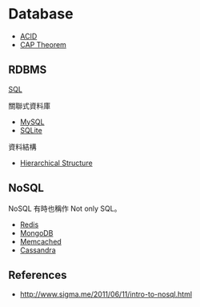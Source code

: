 # Database

* [ACID](acid.md)
* [CAP Theorem](cap.md)

## RDBMS

[SQL](rdbms/sql.md)

關聯式資料庫

* [MySQL](rdbms/mysql/mysql.md)
* [SQLite](rdbms/sqlite/sqlite.md)

資料結構

* [Hierarchical Structure](rdbms/hierarchical-structure.md)

## NoSQL

NoSQL 有時也稱作 Not only SQL。

* [Redis](nosql/redis/redis.md)
* [MongoDB](nosql/mongo/mongo.md)
* [Memcached](nosql/memcached/memcached.md)
* [Cassandra](http://cassandra.apache.org/)

## References

* http://www.sigma.me/2011/06/11/intro-to-nosql.html
